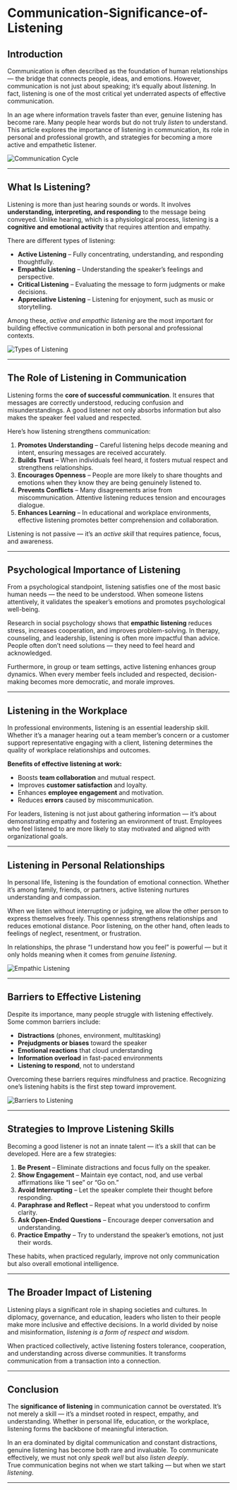 # Communication-Significance-of-Listening

##  Introduction
Communication is often described as the foundation of human relationships — the bridge that connects people, ideas, and emotions. However, communication is not just about speaking; it’s equally about *listening*. In fact, listening is one of the most critical yet underrated aspects of effective communication.

In an age where information travels faster than ever, genuine listening has become rare. Many people hear words but do not truly *listen* to understand. This article explores the importance of listening in communication, its role in personal and professional growth, and strategies for becoming a more active and empathetic listener.

<!-- Place Image 1: Communication Cycle -->
![Communication Cycle](images/communication_cycle.png)

---

##  What Is Listening?
Listening is more than just hearing sounds or words. It involves **understanding, interpreting, and responding** to the message being conveyed. Unlike hearing, which is a physiological process, listening is a **cognitive and emotional activity** that requires attention and empathy.

There are different types of listening:
- **Active Listening** – Fully concentrating, understanding, and responding thoughtfully.  
- **Empathic Listening** – Understanding the speaker’s feelings and perspective.  
- **Critical Listening** – Evaluating the message to form judgments or make decisions.  
- **Appreciative Listening** – Listening for enjoyment, such as music or storytelling.  

Among these, *active and empathic listening* are the most important for building effective communication in both personal and professional contexts.

<!-- Place Image 2: Types of Listening -->
![Types of Listening](images/types_of_listening.png)

---

##  The Role of Listening in Communication
Listening forms the **core of successful communication**. It ensures that messages are correctly understood, reducing confusion and misunderstandings. A good listener not only absorbs information but also makes the speaker feel valued and respected.

Here’s how listening strengthens communication:
1. **Promotes Understanding** – Careful listening helps decode meaning and intent, ensuring messages are received accurately.  
2. **Builds Trust** – When individuals feel heard, it fosters mutual respect and strengthens relationships.  
3. **Encourages Openness** – People are more likely to share thoughts and emotions when they know they are being genuinely listened to.  
4. **Prevents Conflicts** – Many disagreements arise from miscommunication. Attentive listening reduces tension and encourages dialogue.  
5. **Enhances Learning** – In educational and workplace environments, effective listening promotes better comprehension and collaboration.  

Listening is not passive — it’s an *active skill* that requires patience, focus, and awareness.

---

##  Psychological Importance of Listening
From a psychological standpoint, listening satisfies one of the most basic human needs — the need to be understood. When someone listens attentively, it validates the speaker’s emotions and promotes psychological well-being.

Research in social psychology shows that **empathic listening** reduces stress, increases cooperation, and improves problem-solving. In therapy, counseling, and leadership, listening is often more impactful than advice. People often don’t need solutions — they need to feel heard and acknowledged.

Furthermore, in group or team settings, active listening enhances group dynamics. When every member feels included and respected, decision-making becomes more democratic, and morale improves.

---

##  Listening in the Workplace
In professional environments, listening is an essential leadership skill. Whether it’s a manager hearing out a team member’s concern or a customer support representative engaging with a client, listening determines the quality of workplace relationships and outcomes.

**Benefits of effective listening at work:**
- Boosts **team collaboration** and mutual respect.  
- Improves **customer satisfaction** and loyalty.  
- Enhances **employee engagement** and motivation.  
- Reduces **errors** caused by miscommunication.  

For leaders, listening is not just about gathering information — it’s about demonstrating empathy and fostering an environment of trust. Employees who feel listened to are more likely to stay motivated and aligned with organizational goals.

---

##  Listening in Personal Relationships
In personal life, listening is the foundation of emotional connection. Whether it’s among family, friends, or partners, active listening nurtures understanding and compassion.

When we listen without interrupting or judging, we allow the other person to express themselves freely. This openness strengthens relationships and reduces emotional distance. Poor listening, on the other hand, often leads to feelings of neglect, resentment, or frustration.

In relationships, the phrase “I understand how you feel” is powerful — but it only holds meaning when it comes from *genuine listening*.

<!-- Place Image 3: Empathic Listening Illustration -->
![Empathic Listening](images/empathic_listening.png)

---

##  Barriers to Effective Listening
Despite its importance, many people struggle with listening effectively. Some common barriers include:
- **Distractions** (phones, environment, multitasking)  
- **Prejudgments or biases** toward the speaker  
- **Emotional reactions** that cloud understanding  
- **Information overload** in fast-paced environments  
- **Listening to respond**, not to understand  

Overcoming these barriers requires mindfulness and practice. Recognizing one’s listening habits is the first step toward improvement.

<!-- Place Image 4: Barriers to Listening -->
![Barriers to Listening](images/barriers_to_listening.png)

---

##  Strategies to Improve Listening Skills
Becoming a good listener is not an innate talent — it’s a skill that can be developed. Here are a few strategies:

1. **Be Present** – Eliminate distractions and focus fully on the speaker.  
2. **Show Engagement** – Maintain eye contact, nod, and use verbal affirmations like “I see” or “Go on.”  
3. **Avoid Interrupting** – Let the speaker complete their thought before responding.  
4. **Paraphrase and Reflect** – Repeat what you understood to confirm clarity.  
5. **Ask Open-Ended Questions** – Encourage deeper conversation and understanding.  
6. **Practice Empathy** – Try to understand the speaker’s emotions, not just their words.  

These habits, when practiced regularly, improve not only communication but also overall emotional intelligence.

---

##  The Broader Impact of Listening
Listening plays a significant role in shaping societies and cultures. In diplomacy, governance, and education, leaders who listen to their people make more inclusive and effective decisions. In a world divided by noise and misinformation, *listening is a form of respect and wisdom.*

When practiced collectively, active listening fosters tolerance, cooperation, and understanding across diverse communities. It transforms communication from a transaction into a connection.

---

##  Conclusion
The **significance of listening** in communication cannot be overstated. It’s not merely a skill — it’s a mindset rooted in respect, empathy, and understanding. Whether in personal life, education, or the workplace, listening forms the backbone of meaningful interaction.

In an era dominated by digital communication and constant distractions, genuine listening has become both rare and invaluable. To communicate effectively, we must not only *speak well* but also *listen deeply*.  
True communication begins not when we start talking — but when we start *listening*.

---


